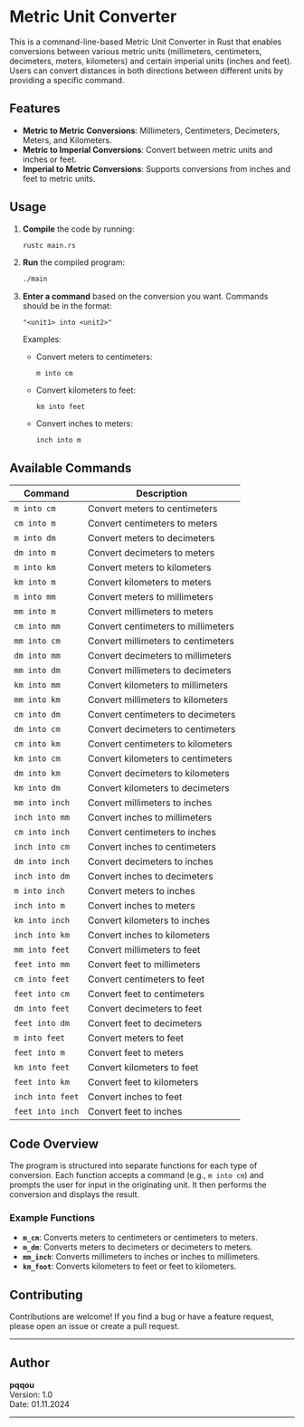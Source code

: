 
# Metric Unit Converter

This is a command-line-based Metric Unit Converter in Rust that enables conversions between various metric units (millimeters, centimeters, decimeters, meters, kilometers) and certain imperial units (inches and feet). Users can convert distances in both directions between different units by providing a specific command.


## Features

- **Metric to Metric Conversions**: Millimeters, Centimeters, Decimeters, Meters, and Kilometers.
- **Metric to Imperial Conversions**: Convert between metric units and inches or feet.
- **Imperial to Metric Conversions**: Supports conversions from inches and feet to metric units.



## Usage

1. **Compile** the code by running:
   ```bash
   rustc main.rs
   ```

2. **Run** the compiled program:
   ```bash
   ./main
   ```

3. **Enter a command** based on the conversion you want. Commands should be in the format:
   ```
   "<unit1> into <unit2>"
   ```

   Examples:
   - Convert meters to centimeters:
     ```plaintext
     m into cm
     ```
   - Convert kilometers to feet:
     ```plaintext
     km into feet
     ```
   - Convert inches to meters:
     ```plaintext
     inch into m
     ```



## Available Commands

| Command          | Description                               |
|------------------|-------------------------------------------|
| `m into cm`      | Convert meters to centimeters             |
| `cm into m`      | Convert centimeters to meters             |
| `m into dm`      | Convert meters to decimeters              |
| `dm into m`      | Convert decimeters to meters              |
| `m into km`      | Convert meters to kilometers              |
| `km into m`      | Convert kilometers to meters              |
| `m into mm`      | Convert meters to millimeters             |
| `mm into m`      | Convert millimeters to meters             |
| `cm into mm`     | Convert centimeters to millimeters        |
| `mm into cm`     | Convert millimeters to centimeters        |
| `dm into mm`     | Convert decimeters to millimeters         |
| `mm into dm`     | Convert millimeters to decimeters         |
| `km into mm`     | Convert kilometers to millimeters         |
| `mm into km`     | Convert millimeters to kilometers         |
| `cm into dm`     | Convert centimeters to decimeters         |
| `dm into cm`     | Convert decimeters to centimeters         |
| `cm into km`     | Convert centimeters to kilometers         |
| `km into cm`     | Convert kilometers to centimeters         |
| `dm into km`     | Convert decimeters to kilometers          |
| `km into dm`     | Convert kilometers to decimeters          |
| `mm into inch`   | Convert millimeters to inches             |
| `inch into mm`   | Convert inches to millimeters             |
| `cm into inch`   | Convert centimeters to inches             |
| `inch into cm`   | Convert inches to centimeters             |
| `dm into inch`   | Convert decimeters to inches              |
| `inch into dm`   | Convert inches to decimeters              |
| `m into inch`    | Convert meters to inches                  |
| `inch into m`    | Convert inches to meters                  |
| `km into inch`   | Convert kilometers to inches              |
| `inch into km`   | Convert inches to kilometers              |
| `mm into feet`   | Convert millimeters to feet               |
| `feet into mm`   | Convert feet to millimeters               |
| `cm into feet`   | Convert centimeters to feet               |
| `feet into cm`   | Convert feet to centimeters               |
| `dm into feet`   | Convert decimeters to feet                |
| `feet into dm`   | Convert feet to decimeters                |
| `m into feet`    | Convert meters to feet                    |
| `feet into m`    | Convert feet to meters                    |
| `km into feet`   | Convert kilometers to feet                |
| `feet into km`   | Convert feet to kilometers                |
| `inch into feet` | Convert inches to feet                    |
| `feet into inch` | Convert feet to inches                    |




## Code Overview

The program is structured into separate functions for each type of conversion. Each function accepts a command (e.g., `m into cm`) and prompts the user for input in the originating unit. It then performs the conversion and displays the result.



### Example Functions

- **`m_cm`**: Converts meters to centimeters or centimeters to meters.
- **`m_dm`**: Converts meters to decimeters or decimeters to meters.
- **`mm_inch`**: Converts millimeters to inches or inches to millimeters.
- **`km_foot`**: Converts kilometers to feet or feet to kilometers.



## Contributing

Contributions are welcome! If you find a bug or have a feature request, please open an issue or create a pull request.



---

## Author

**pqqou**  
Version: 1.0  
Date: 01.11.2024

---
